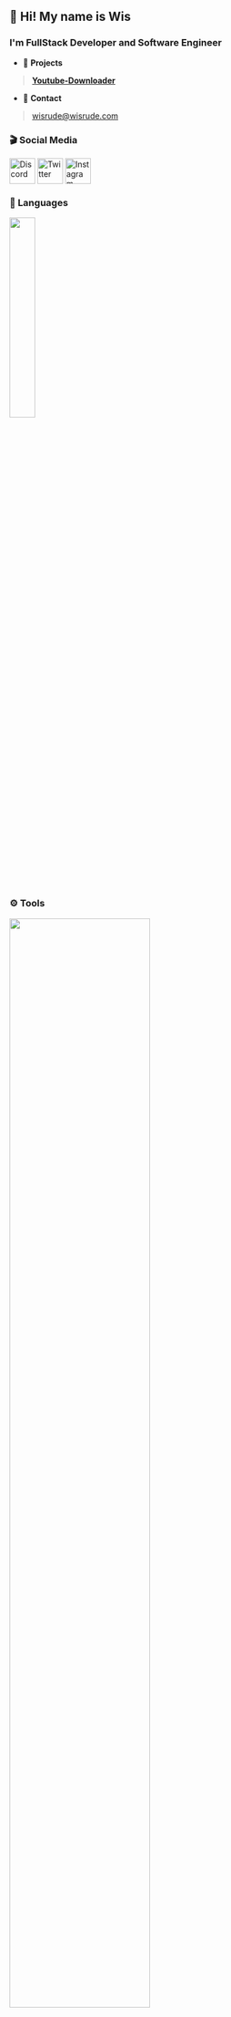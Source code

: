 <h2 align="left">👋 Hi! My name is Wis</h2>
<h3 align="left">I'm FullStack Developer and Software Engineer</h3>

- 📁 **Projects**
> **[Youtube-Downloader](https://github.com/wisrude/Youtube-Downloader)**
- 📩 **Contact**
> wisrude@wisrude.com
<h3 align="left">🎬 Social Media</h3>
<p align="left">
<a href="https://discord.com/users/1001023916346708029" target="_blank" rel="noopener noreferrer"><img align="center" src="https://skillicons.dev/icons?i=discord" alt="Discord" height="45" /></a>
<a href="https://x.com/wisrude" target="_blank" rel="noopener noreferrer"><img align="center" src="https://skillicons.dev/icons?i=twitter" alt="Twitter" height="45" /></a>
<a href="https://instagram.com/wisrude" target="_blank" rel="noopener noreferrer"><img align="center" src="https://skillicons.dev/icons?i=instagram" alt="Instagram" height="45" /></a>

<h3 align="left">🎯 Languages</h3>
<p align="left">
<a href="https://github.com/wisrude" target="blank"><img align="center" src="https://skillicons.dev/icons?i=rust,ts,js,html,css&perline=17" width="30%"></a>

<h3 align="left">⚙️ Tools</h3>
<p align="left">
<a href="https://github.com/wisrude" target="blank"><img align="center" src="https://skillicons.dev/icons?i=nodejs,react,nextjs,tauri,actix,discordjs,npm,pnpm,bots,mongodb,cf,vercel&perline=17" width="70%"></a>
